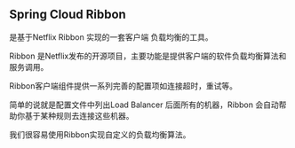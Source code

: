 ## Spring Cloud Ribbon 
是基于Netflix Ribbon 实现的一套客户端 负载均衡的工具。

Ribbon 是Netflix发布的开源项目，主要功能是提供客户端的软件负载均衡算法和服务调用。

Ribbon客户端组件提供一系列完善的配置项如连接超时，重试等。

简单的说就是配置文件中列出Load Balancer 后面所有的机器，Ribbon 会自动帮助你基于某种规则去连接这些机器。

我们很容易使用Ribbon实现自定义的负载均衡算法。
